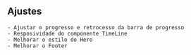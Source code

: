 ## Ajustes
    - Ajustar o progresso e retrocesso da barra de progresso
    - Resposividade do componente TimeLine
    - Melhorar o estilo do Hero
    - Melhorar o Footer